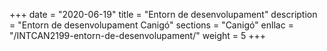 +++
date        = "2020-06-19"
title       = "Entorn de desenvolupament"
description = "Entorn de desenvolupament Canigó"
sections    = "Canigó"
enllac		= "/INTCAN2199-entorn-de-desenvolupament/"
weight		= 5
+++
